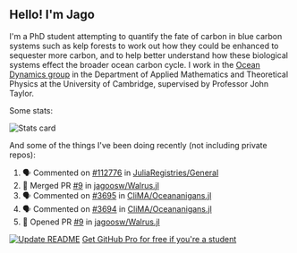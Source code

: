 ## Hello! I'm Jago

I'm a PhD student attempting to quantify the fate of carbon in blue carbon systems such as kelp forests to work out how they could be enhanced to sequester more carbon, and to help better understand how these biological systems effect the broader ocean carbon cycle. I work in the <a href="https://www.damtp.cam.ac.uk/user/jrt51/" class="emph">Ocean Dynamics group</a> in the Department of Applied Mathematics and Theoretical Physics at the University of Cambridge, supervised by Professor John Taylor.

Some stats:
<!--
![](https://raw.githubusercontent.com/jagoosw/jagoosw/main/profile-summary-card-output/nord_dark/0-profile-details.svg)
![](https://raw.githubusercontent.com/jagoosw/jagoosw/main/profile-summary-card-output/nord_dark/3-stats.svg)
![](https://raw.githubusercontent.com/jagoosw/jagoosw/main/profile-summary-card-output/nord_dark/4-productive-time.svg)
-->
![Stats card](https://github-readme-stats.vercel.app/api?username=jagoosw&count_private=true&show_icons=true&theme=transparent&hide_title=true&rank_icon=percentile&show=reviews)

And some of the things I've been doing recently (not including private repos):
<!--START_SECTION:activity-->
1. 🗣 Commented on [#112776](https://github.com/JuliaRegistries/General/pull/112776#issuecomment-2278472972) in [JuliaRegistries/General](https://github.com/JuliaRegistries/General)
2. 🎉 Merged PR [#9](https://github.com/jagoosw/Walrus.jl/pull/9) in [jagoosw/Walrus.jl](https://github.com/jagoosw/Walrus.jl)
3. 🗣 Commented on [#3695](https://github.com/CliMA/Oceananigans.jl/pull/3695#issuecomment-2278323060) in [CliMA/Oceananigans.jl](https://github.com/CliMA/Oceananigans.jl)
4. 🗣 Commented on [#3694](https://github.com/CliMA/Oceananigans.jl/pull/3694#issuecomment-2276933626) in [CliMA/Oceananigans.jl](https://github.com/CliMA/Oceananigans.jl)
5. 💪 Opened PR [#9](https://github.com/jagoosw/Walrus.jl/pull/9) in [jagoosw/Walrus.jl](https://github.com/jagoosw/Walrus.jl)
<!--END_SECTION:activity-->


[![Update README](https://github.com/jagoosw/jagoosw/actions/workflows/update-readme.yml/badge.svg)](https://github.com/jagoosw/jagoosw/actions/workflows/update-readme.yml)
[Get GitHub Pro for free if you're a student](https://education.github.com/pack)


